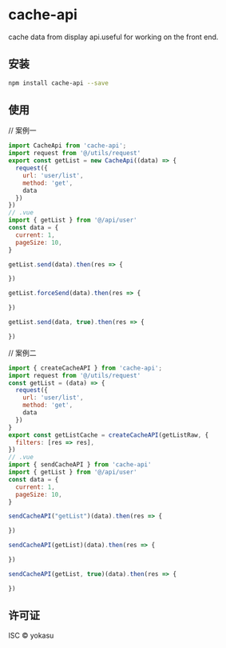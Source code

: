 # cache-api
  
  cache data from display api.useful for working on the front end.
  
  ## 安装
  
  ```bash
  npm install cache-api --save
  ```
  
  ## 使用
  // 案例一
  ```javascript
  import CacheApi from 'cache-api';
  import request from '@/utils/request'
  export const getList = new CacheApi((data) => {
    request({
      url: 'user/list',
      method: 'get',
      data
    })
  })
  // .vue
  import { getList } from '@/api/user'
  const data = {
    current: 1,
    pageSize: 10,
  }

  getList.send(data).then(res => {

  })

  getList.forceSend(data).then(res => {

  })

  getList.send(data, true).then(res => {

  })

  ```
  // 案例二
  ```javascript
  import { createCacheAPI } from 'cache-api';
  import request from '@/utils/request'
  const getList = (data) => {
    request({
      url: 'user/list',
      method: 'get',
      data
    })
  }
  export const getListCache = createCacheAPI(getListRaw, {
    filters: [res => res],
  })
  // .vue
  import { sendCacheAPI } from 'cache-api'
  import { getList } from '@/api/user'
  const data = {
    current: 1,
    pageSize: 10,
  }

  sendCacheAPI("getList")(data).then(res => {

  })

  sendCacheAPI(getList)(data).then(res => {

  })
  
  sendCacheAPI(getList, true)(data).then(res => {

  })
  ```
  
  ## 许可证
  
  ISC © yokasu
  